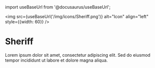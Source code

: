 import useBaseUrl from '@docusaurus/useBaseUrl';

<img src={useBaseUrl('/img/icons/Sheriff.png')} alt="Icon" align="left" style={{width: 60}} />
# Sheriff

Lorem ipsum dolor sit amet, consectetur adipiscing elit. Sed do eiusmod tempor incididunt ut labore et dolore magna aliqua.
